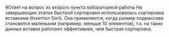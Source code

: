 #Ответ на вопрос из второго пункта лабораторной работы
На завершающих этапах быстрой сортировки использовалась сортировка вставками (Insertion Sort).
Она применяется, когда размер подмассива становится маленьким (например, меньше 10 элементов), т.к. на таких данных вставки работают эффективнее, чем быстрая сортировка.
